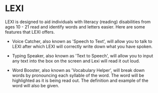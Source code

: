 # LEXI

LEXI is designed to aid individuals with literacy (reading) disabilities from ages 10 - 21 read and identify words and letters easier. Here are some features that LEXI offers.

- Voice Catcher, also known as 'Speech to Text', will allow you to talk to LEXI after which LEXI will correctly write down what you have spoken.

- Typing Speaker, also known as 'Text to Speech', will allow you to input any text into the box on the screen and Lexi will read it out loud.

- Word Booster, also known as 'Vocabulary Helper', will break down words by pronouncing each syllable of the word. The word will be highlighted as it is being read out. The definition and example of the word will also be given.
